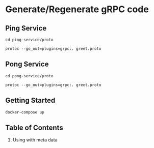 # Generate/Regenerate gRPC code

## Ping Service

```
cd ping-service/proto

protoc --go_out=plugins=grpc:. greet.proto
```

## Pong Service

```
cd pong-service/proto

protoc --go_out=plugins=grpc:. greet.proto
```

## Getting Started

```
docker-compose up
```

## Table of Contents

1. Using with meta data
